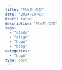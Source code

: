 ```yaml
---
title: "텍스트 정렬"
date: "2024-10-05"
draft: false
description: "텍스트 정렬"
tags:
  - "study"
  - "align"
  - "hugo"
  - "blog"
categories:
  - "hugo"
type: post
---
```


